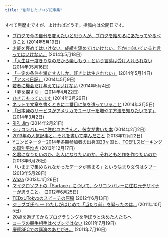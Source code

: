 ```yaml
---
title: "削除したブログ記事集"
---
```


すべて黒歴史ですが、よければどうぞ。括弧内は公開日です。

- [ブログで今の自分を変えたいと思う人が、ブログを始めるにあたってやるべきこと](https://github.com/chibicode/chibicode.com/blob/gh-pages/_jp-deleted-articles/2014-05-19-advice-for-novice-bloggers.md) (2014年5月19日)
- [才能を褒めてはいけない。成績を褒めてはいけない。何かに向いていると言ってはいけない。](https://github.com/chibicode/chibicode.com/blob/gh-pages/_jp-deleted-articles/2014-05-18-anti-compliment.md) (2014年5月18日)
- [「人生は一度きりなのだから楽しもう」という言葉は受け入れられない](https://github.com/chibicode/chibicode.com/blob/gh-pages/_jp-deleted-articles/2014-05-16-enjoy-life.md) (2014年05月16日)
- [「一定の条件を満たす人しか、好きには生きれない」](https://github.com/chibicode/chibicode.com/blob/gh-pages/_jp-deleted-articles/2014-05-14-do-what-you-want.md) (2014年5月14日)
- [「アスペ日記」](https://github.com/chibicode/chibicode.com/blob/gh-pages/_jp-deleted-articles/2014-05-09-aspergers.md) (2014年5月9日)
- [若者に機会だけ与えてはいけない](https://github.com/chibicode/chibicode.com/blob/gh-pages/_jp-deleted-articles/2014-05-04-opportunities-vs-challenges.md) (2014年5月4日)
- [「夢を探すな」](https://github.com/chibicode/chibicode.com/blob/gh-pages/_jp-deleted-articles/2014-04-22-senna.md) (2014年4月22日)
- [ひきこもっています](https://github.com/chibicode/chibicode.com/blob/gh-pages/_jp-deleted-articles/2014-03-26-hikikomori.md) (2014年3月26日)
- [ネットで文章を書くときに二番目に気を遣っていること](https://github.com/chibicode/chibicode.com/blob/gh-pages/_jp-deleted-articles/2014-03-05-tips2.md) (2014年3月5日)
- [「日本発のサービスがアメリカでユーザーを増やす方法を知りたいです」](https://github.com/chibicode/chibicode.com/blob/gh-pages/_jp-deleted-articles/2014-03-02-japan-to-the-world.md) (2014年3月2日)
- [RIP, Jim](https://github.com/chibicode/chibicode.com/blob/gh-pages/_jp-deleted-articles/2014-02-21-rip-jim.md) (2014年2月21日)
- [シリコンバレーに住むユキさんと、彼女が書いた本](https://github.com/chibicode/chibicode.com/blob/gh-pages/_jp-deleted-articles/2014-02-02-yuki.md) (2014年2月2日)
- [2013年の人気記事と、それを書いて学んだこと](https://github.com/chibicode/chibicode.com/blob/gh-pages/_jp-deleted-articles/2013-12-22-2013.md) (2013年12月22日)
- [Yコンビネーター2014年冬期参加者の出身国23ヶ国と、TOEFLスピーキングの国別平均点](https://github.com/chibicode/chibicode.com/blob/gh-pages/_jp-deleted-articles/2013-12-17-y-2014-23-toefl.md) (2013年12月17日)
- [名君になりたいのか、名人になりたいのか、それとも名作を作りたいのか](https://github.com/chibicode/chibicode.com/blob/gh-pages/_jp-deleted-articles/2013-06-26-meikun-meijin-meisaku.md) (2013年6月26日)
- [「いままで集められなかったデータが集まる」という決まり文句はタブー](https://github.com/chibicode/chibicode.com/blob/gh-pages/_jp-deleted-articles/2013-05-28-new-data.md) (2013年5月28日)
- [Waza](https://github.com/chibicode/chibicode.com/blob/gh-pages/_jp-deleted-articles/2013-01-26-waza.md) (2013年1月26日)
- [マイクロソフトの「Surface」について、シリコンバレーに住む元デザイナーが思うこと。](https://github.com/chibicode/chibicode.com/blob/gh-pages/_jp-deleted-articles/2012-06-25-surface.md) (2012年6月25日)
- [TEDxUTokyoのスピーチの原稿](https://github.com/chibicode/chibicode.com/blob/gh-pages/_jp-deleted-articles/2012-06-13-tedxutokyo-speech-draft.md) (2012年6月13日)
- [ジョブズ氏へ ― わたしがはじめて「当たり前」を疑ったのは…](https://github.com/chibicode/chibicode.com/blob/gh-pages/_jp-deleted-articles/2011-10-05-dear-jobs.md) (2011年10月5日)
- [20歳を過ぎてからプログラミングを学ぼうと決めた人たちへ](http://www.slideshare.net/ShuUesugi/20-9290892)
- [コーラの競争相手はペプシではない](https://github.com/chibicode/chibicode.com/blob/gh-pages/_jp-deleted-articles/2011-07-19-coke-pepsi.md) (2011年7月19日)
- [慶應SFCでの講演のあとがき。](https://github.com/chibicode/chibicode.com/blob/gh-pages/_jp-deleted-articles/2011-07-16-keio-talk.md) (2011年7月16日)
